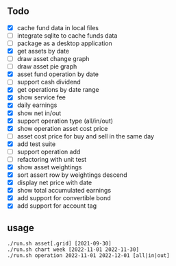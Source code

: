 ## Todo
- [X] cache fund data in local files
- [ ] integrate sqlite to cache funds data
- [ ] package as a desktop application
- [X] get assets by date
- [ ] draw asset change graph
- [ ] draw asset pie graph
- [X] asset fund operation by date
- [ ] support cash dividend
- [X] get operations by date range
- [X] show service fee
- [X] daily earnings
- [X] show net in/out
- [X] support operation type (all/in/out)
- [X] show operation asset cost price
- [ ] asset cost price for buy and sell in the same day
- [X] add test suite
- [ ] support operation add
- [ ] refactoring with unit test
- [X] show asset weightings
- [X] sort assert row by weightings descend
- [X] display net price with date
- [X] show total accumulated earnings
- [X] add support for convertible bond
- [X] add support for account tag

## usage
```
./run.sh asset[.grid] [2021-09-30]
./run.sh chart week [2022-11-01 2022-11-30]
./run.sh operation 2022-11-01 2022-12-01 [all|in|out]
```

